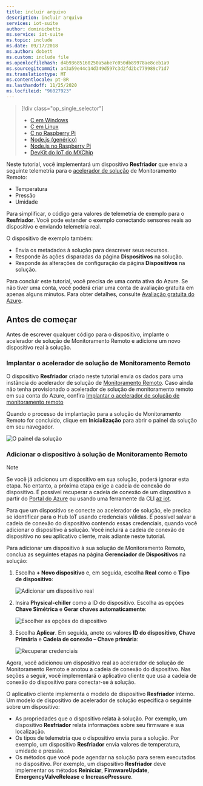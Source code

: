 ```yaml
---
title: incluir arquivo
description: incluir arquivo
services: iot-suite
author: dominicbetts
ms.service: iot-suite
ms.topic: include
ms.date: 09/17/2018
ms.author: dobett
ms.custom: include file
ms.openlocfilehash: d4b93685160250a5abe7c050db89978ae8ceb1a9
ms.sourcegitcommit: a43a59e44c14d349d597c3d2fd2bc779989c71d7
ms.translationtype: MT
ms.contentlocale: pt-BR
ms.lasthandoff: 11/25/2020
ms.locfileid: "96027923"
---
```

> [!div class="op_single_selector"]
> * [C em Windows](../articles/iot-accelerators/iot-accelerators-connecting-devices.md)
> * [C em Linux](../articles/iot-accelerators/iot-accelerators-connecting-devices-linux.md)
> * [C no Raspberry Pi](../articles/iot-accelerators/iot-accelerators-connecting-pi-c.md)
> * [Node.js (genérico)](../articles/iot-accelerators/iot-accelerators-connecting-devices-node.md)
> * [Node.js no Raspberry Pi](../articles/iot-accelerators/iot-accelerators-connecting-pi-node.md)
> * [DevKit do IoT do MXChip](../articles/iot-accelerators/iot-accelerators-arduino-iot-devkit-az3166-devkit-remote-monitoring-v2.md)

Neste tutorial, você implementará um dispositivo **Resfriador** que envia a seguinte telemetria para o [acelerador de solução](../articles/iot-accelerators/about-iot-accelerators.md) de Monitoramento Remoto:

* Temperatura
* Pressão
* Umidade

Para simplificar, o código gera valores de telemetria de exemplo para o **Resfriador**. Você pode estender o exemplo conectando sensores reais ao dispositivo e enviando telemetria real.

O dispositivo de exemplo também:

* Envia os metadados à solução para descrever seus recursos.
* Responde às ações disparadas da página **Dispositivos** na solução.
* Responde às alterações de configuração da página **Dispositivos** na solução.

Para concluir este tutorial, você precisa de uma conta ativa do Azure. Se não tiver uma conta, você poderá criar uma conta de avaliação gratuita em apenas alguns minutos. Para obter detalhes, consulte [Avaliação gratuita do Azure](https://azure.microsoft.com/pricing/free-trial/).

## <a name="before-you-start"></a>Antes de começar

Antes de escrever qualquer código para o dispositivo, implante o acelerador de solução de Monitoramento Remoto e adicione um novo dispositivo real à solução.

### <a name="deploy-your-remote-monitoring-solution-accelerator"></a>Implantar o acelerador de solução de Monitoramento Remoto

O dispositivo **Resfriador** criado neste tutorial envia os dados para uma instância do acelerador de solução de [Monitoramento Remoto](../articles/iot-accelerators/quickstart-remote-monitoring-deploy.md). Caso ainda não tenha provisionado o acelerador de solução de monitoramento remoto em sua conta do Azure, confira [Implantar o acelerador de solução de monitoramento remoto](../articles/iot-accelerators/quickstart-remote-monitoring-deploy.md)

Quando o processo de implantação para a solução de Monitoramento Remoto for concluído, clique em **Inicialização** para abrir o painel da solução em seu navegador.

![O painel da solução](media/iot-suite-selector-connecting/dashboard.png)

### <a name="add-your-device-to-the-remote-monitoring-solution"></a>Adicionar o dispositivo à solução de Monitoramento Remoto

> [!NOTE]
> Se você já adicionou um dispositivo em sua solução, poderá ignorar esta etapa. No entanto, a próxima etapa exige a cadeia de conexão do dispositivo. É possível recuperar a cadeia de conexão de um dispositivo a partir do [Portal do Azure](https://portal.azure.com) ou usando uma ferramente da CLI [az iot](/cli/azure/iot?view=azure-cli-latest).

Para que um dispositivo se conecte ao acelerador de solução, ele precisa se identificar para o Hub IoT usando credenciais válidas. É possível salvar a cadeia de conexão do dispositivo contendo essas credenciais, quando você adicionar o dispositivo à solução. Você incluirá a cadeia de conexão de dispositivo no seu aplicativo cliente, mais adiante neste tutorial.

Para adicionar um dispositivo à sua solução de Monitoramento Remoto, conclua as seguintes etapas na página **Gerenciador de Dispositivos** na solução:

1. Escolha **+ Novo dispositivo** e, em seguida, escolha **Real** como o **Tipo de dispositivo**:

    ![Adicionar um dispositivo real](media/iot-suite-selector-connecting/devicesprovision.png)

1. Insira **Physical-chiller** como a ID do dispositivo. Escolha as opções **Chave Simétrica** e **Gerar chaves automaticamente**:

    ![Escolher as opções do dispositivo](media/iot-suite-selector-connecting/devicesoptions.png)

1. Escolha **Aplicar**. Em seguida, anote os valores **ID do dispositivo**, **Chave Primária** e **Cadeia de conexão – Chave primária**:

    ![Recuperar credenciais](media/iot-suite-selector-connecting/credentials.png)

Agora, você adicionou um dispositivo real ao acelerador de solução de Monitoramento Remoto e anotou a cadeia de conexão do dispositivo. Nas seções a seguir, você implementará o aplicativo cliente que usa a cadeia de conexão do dispositivo para conectar-se à solução.

O aplicativo cliente implementa o modelo de dispositivo **Resfriador** interno. Um modelo de dispositivo de acelerador de solução especifica o seguinte sobre um dispositivo:

* As propriedades que o dispositivo relata à solução. Por exemplo, um dispositivo **Resfriador** relata informações sobre seu firmware e sua localização.
* Os tipos de telemetria que o dispositivo envia para a solução. Por exemplo, um dispositivo **Resfriador** envia valores de temperatura, umidade e pressão.
* Os métodos que você pode agendar na solução para serem executados no dispositivo. Por exemplo, um dispositivo **Resfriador** deve implementar os métodos **Reiniciar**, **FirmwareUpdate**, **EmergencyValveRelease** e **IncreasePressure**.